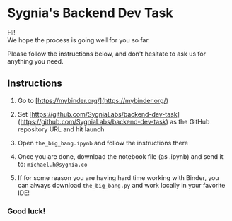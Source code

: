 # Sygnia's Backend Dev Task

Hi!  
We hope the process is going well for you so far.

Please follow the instructions below, and don't hesitate to ask us for anything you need.

## Instructions

1. Go to [https://mybinder.org/](https://mybinder.org/)

2. Set [https://github.com/SygniaLabs/backend-dev-task](https://github.com/SygniaLabs/backend-dev-task) as the GitHub repository URL and hit launch

3. Open `the_big_bang.ipynb` and follow the instructions there

4. Once you are done, download the notebook file (as .ipynb) and send it to: `michael.h@sygnia.co`

5. If for some reason you are having hard time working with Binder, you can always download `the_big_bang.py` and work locally in your favorite IDE!

### Good luck!
